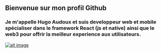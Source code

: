 ## Bienvenue sur mon profil Github
### Je m'appelle Hugo Audoux et suis developpeur web et mobile spécialiser dans le framework React (js et native) ainsi que le web3 pour offrir la meilleur experience aux utilisateurs.

[![alt image](https://cdn-icons-png.flaticon.com/512/2504/2504918.png{width=250})](https://www.google.com)
